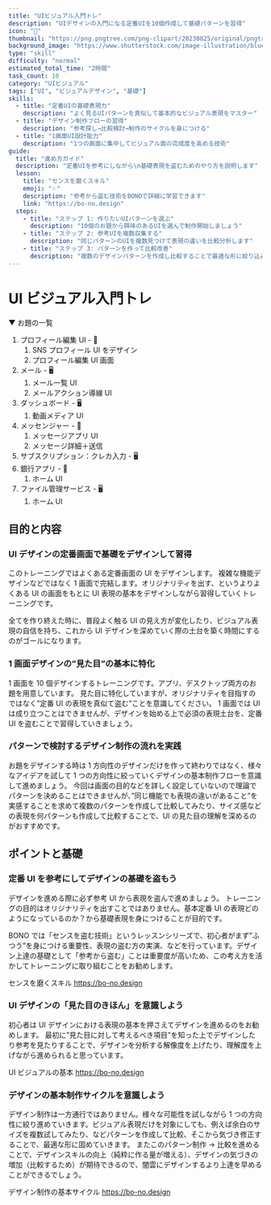 ```yaml
---
title: "UIビジュアル入門トレ"
description: "UIデザインの入門になる定番UIを10個作成して基礎パターンを習得"
icon: "🎨"
thumbnail: "https://png.pngtree.com/png-clipart/20230825/original/pngtree-custom-home-screen-user-interface-mobile-app-realistic-picture-image_8699042.png"
background_image: "https://www.shutterstock.com/image-illustration/blue-backgroundimage-260nw-629750951.jpg"
type: "skill"
difficulty: "normal"
estimated_total_time: "2時間"
task_count: 10
category: "UIビジュアル"
tags: ["UI", "ビジュアルデザイン", "基礎"]
skills:
  - title: "定番UIの基礎表現力"
    description: "よく見るUIパターンを真似して基本的なビジュアル表現をマスター"
  - title: "デザイン制作フローの習得"
    description: "参考探し→比較検討→制作のサイクルを身につける"
  - title: "1画面UI設計能力"
    description: "1つの画面に集中してビジュアル面の完成度を高める技術"
guide:
  title: "進め方ガイド"
  description: "定番UIを参考にしながら\n基礎表現を盗むためのやり方を説明します"
  lesson:
    title: "センスを磨くスキル"
    emoji: "✨"
    description: "参考から盗む技術をBONOで詳細に学習できます"
    link: "https://bo-no.design"
  steps:
    - title: "ステップ 1: 作りたいUIパターンを選ぶ"
      description: "10個のお題から興味のあるUIを選んで制作開始しましょう"
    - title: "ステップ 2: 参考UIを複数収集する"
      description: "同じパターンのUIを複数見つけて表現の違いを比較分析します"
    - title: "ステップ 3: パターンを作って比較改善"
      description: "複数のデザインパターンを作成し比較することで最適な形に絞り込みます"
---
```


# UI ビジュアル入門トレ

▼ お題の一覧

1. プロフィール編集 UI - 📱
   1. SNS プロフィール UI をデザイン
   2. プロフィール編集 UI 画面
2. メール - 🖥️
   1. メール一覧 UI
   2. メールアクション導線 UI
3. ダッシュボード - 🖥️
   1. 動画メディア UI
4. メッセンジャー - 📱
   1. メッセージアプリ UI
   2. メッセージ詳細＋送信
5. サブスクリプション：クレカ入力 - 🖥️
6. 銀行アプリ - 📱
   1. ホーム UI
7. ファイル管理サービス - 🖥️
   1. ホーム UI

## 目的と内容

### UI デザインの定番画面で基礎をデザインして習得

このトレーニングではよくある定番画面の UI をデザインします。
複雑な機能デザインなどではなく 1 画面で完結します。オリジナリティを出す、というよりよくある UI の画面をもとに UI 表現の基本をデザインしながら習得していくトレーニングです。

全てを作り終えた時に、普段よく触る UI の見え方が変化したり、ビジュアル表現の自信を持ち、これから UI デザインを深めていく際の土台を築く時間にするのがゴールになります。

### 1 画面デザインの”見た目”の基本に特化

1 画面を 10 個デザインするトレーニングです。アプリ、デスクトップ両方のお題を用意しています。
見た目に特化していますが、オリジナリティを目指すのではなく”定番 UI の表現を真似て盗む”ことを意識してください。
1 画面では UI は成り立つことはできませんが、デザインを始める上で必須の表現土台を、定番 UI を盗むことで習得していきましょう。

### パターンで検討するデザイン制作の流れを実践

お題をデザインする時は 1 方向性のデザインだけを作って終わりではなく、様々なアイデアを試して 1 つの方向性に絞っていくデザインの基本制作フローを意識して進めましょう。
今回は画面の目的などを詳しく設定していないので理論でパターンを決めることはできませんが、”同じ機能でも表現の違いがあること”を実感することを求めて複数のパターンを作成して比較してみたり、サイズ感などの表現を何パターンも作成して比較することで、UI の見た目の理解を深めるのがおすすめです。

## ポイントと基礎

### 定番 UI を参考にしてデザインの基礎を盗もう

デザインを進める際に必ず参考 UI から表現を盗んで進めましょう。
トレーニングの目的はオリジナリティを出すことではありません。基本定番 UI の表現どのようになっているのか？から基礎表現を身につけることが目的です。

BONO では「センスを盗む技術」というレッスンシリーズで、初心者がまず”ふつう”を身につける重要性、表現の盗む方の実演、などを行っています。デザイン上達の基礎として「参考から盗む」ことは重要度が高いため、この考え方を活かしてトレーニングに取り組むことをお勧めします。

センスを磨くスキル
https://bo-no.design

### UI デザインの「見た目のきほん」を意識しよう

初心者は UI デザインにおける表現の基本を押さえてデザインを進めるのをお勧めします。
最初に”見た目に対して考えるべき項目”を知った上でデザインしたり参考を見たりすることで、デザインを分析する解像度を上げたり、理解度を上げながら進められると思っています。

UI ビジュアルの基本
https://bo-no.design

### デザインの基本制作サイクルを意識しよう

デザイン制作は一方通行ではありません。様々な可能性を試しながら 1 つの方向性に絞り進めていきます。ビジュアル表現だけを対象にしても、例えば余白のサイズを複数試してみたり、などパターンを作成して比較、そこから気づき修正することで、最適な形に固めていきます。
またこのパターン制作 → 比較を進めることで、デザインスキルの向上（純粋に作る量が増える）、デザインの気づきの増加（比較するため）が期待できるので、闇雲にデザインするより上達を早めることができるでしょう。

デザイン制作の基本サイクル
https://bo-no.design
